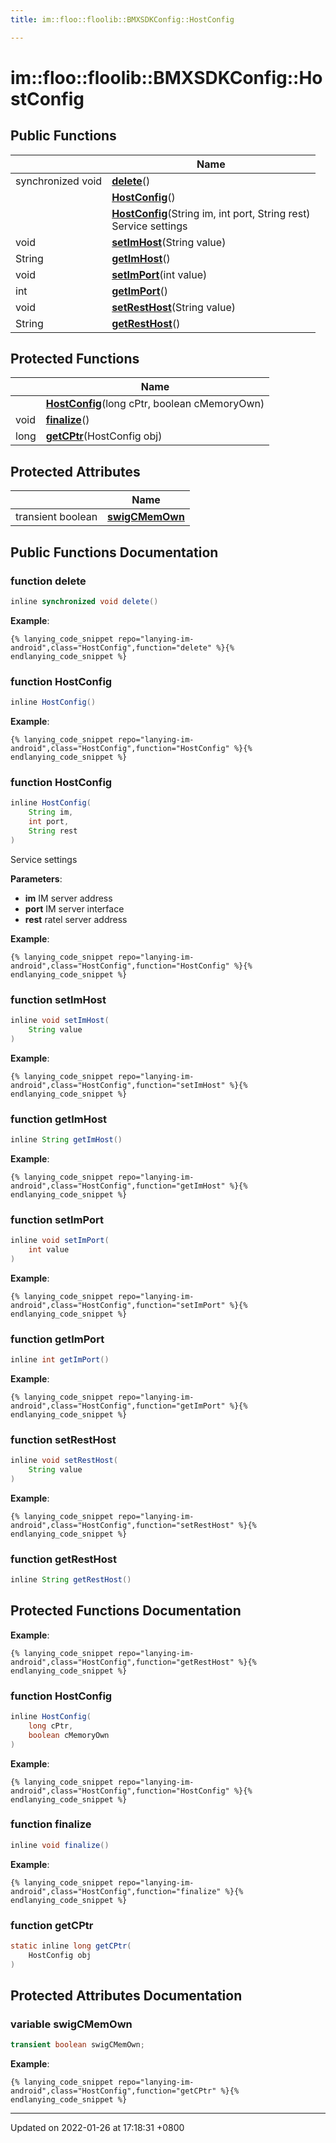 ```yaml
---
title: im::floo::floolib::BMXSDKConfig::HostConfig

---
```


# im::floo::floolib::BMXSDKConfig::HostConfig





## Public Functions

|                | Name           |
| -------------- | -------------- |
| synchronized void | **[delete](classim_1_1floo_1_1floolib_1_1_b_m_x_s_d_k_config_1_1_host_config.md#function-delete)**() |
| | **[HostConfig](classim_1_1floo_1_1floolib_1_1_b_m_x_s_d_k_config_1_1_host_config.md#function-hostconfig)**() |
| | **[HostConfig](classim_1_1floo_1_1floolib_1_1_b_m_x_s_d_k_config_1_1_host_config.md#function-hostconfig)**(String im, int port, String rest)<br>Service settings  |
| void | **[setImHost](classim_1_1floo_1_1floolib_1_1_b_m_x_s_d_k_config_1_1_host_config.md#function-setimhost)**(String value) |
| String | **[getImHost](classim_1_1floo_1_1floolib_1_1_b_m_x_s_d_k_config_1_1_host_config.md#function-getimhost)**() |
| void | **[setImPort](classim_1_1floo_1_1floolib_1_1_b_m_x_s_d_k_config_1_1_host_config.md#function-setimport)**(int value) |
| int | **[getImPort](classim_1_1floo_1_1floolib_1_1_b_m_x_s_d_k_config_1_1_host_config.md#function-getimport)**() |
| void | **[setRestHost](classim_1_1floo_1_1floolib_1_1_b_m_x_s_d_k_config_1_1_host_config.md#function-setresthost)**(String value) |
| String | **[getRestHost](classim_1_1floo_1_1floolib_1_1_b_m_x_s_d_k_config_1_1_host_config.md#function-getresthost)**() |

## Protected Functions

|                | Name           |
| -------------- | -------------- |
| | **[HostConfig](classim_1_1floo_1_1floolib_1_1_b_m_x_s_d_k_config_1_1_host_config.md#function-hostconfig)**(long cPtr, boolean cMemoryOwn) |
| void | **[finalize](classim_1_1floo_1_1floolib_1_1_b_m_x_s_d_k_config_1_1_host_config.md#function-finalize)**() |
| long | **[getCPtr](classim_1_1floo_1_1floolib_1_1_b_m_x_s_d_k_config_1_1_host_config.md#function-getcptr)**(HostConfig obj) |

## Protected Attributes

|                | Name           |
| -------------- | -------------- |
| transient boolean | **[swigCMemOwn](classim_1_1floo_1_1floolib_1_1_b_m_x_s_d_k_config_1_1_host_config.md#variable-swigcmemown)**  |

## Public Functions Documentation

### function delete

```java
inline synchronized void delete()
```


**Example**:
```
{% lanying_code_snippet repo="lanying-im-android",class="HostConfig",function="delete" %}{% endlanying_code_snippet %}
```
### function HostConfig

```java
inline HostConfig()
```


**Example**:
```
{% lanying_code_snippet repo="lanying-im-android",class="HostConfig",function="HostConfig" %}{% endlanying_code_snippet %}
```
### function HostConfig

```java
inline HostConfig(
    String im,
    int port,
    String rest
)
```

Service settings 

**Parameters**: 

  * **im** IM server address 
  * **port** IM server interface 
  * **rest** ratel server address 


**Example**:
```
{% lanying_code_snippet repo="lanying-im-android",class="HostConfig",function="HostConfig" %}{% endlanying_code_snippet %}
```
### function setImHost

```java
inline void setImHost(
    String value
)
```


**Example**:
```
{% lanying_code_snippet repo="lanying-im-android",class="HostConfig",function="setImHost" %}{% endlanying_code_snippet %}
```
### function getImHost

```java
inline String getImHost()
```


**Example**:
```
{% lanying_code_snippet repo="lanying-im-android",class="HostConfig",function="getImHost" %}{% endlanying_code_snippet %}
```
### function setImPort

```java
inline void setImPort(
    int value
)
```


**Example**:
```
{% lanying_code_snippet repo="lanying-im-android",class="HostConfig",function="setImPort" %}{% endlanying_code_snippet %}
```
### function getImPort

```java
inline int getImPort()
```


**Example**:
```
{% lanying_code_snippet repo="lanying-im-android",class="HostConfig",function="getImPort" %}{% endlanying_code_snippet %}
```
### function setRestHost

```java
inline void setRestHost(
    String value
)
```


**Example**:
```
{% lanying_code_snippet repo="lanying-im-android",class="HostConfig",function="setRestHost" %}{% endlanying_code_snippet %}
```
### function getRestHost

```java
inline String getRestHost()
```


## Protected Functions Documentation

**Example**:
```
{% lanying_code_snippet repo="lanying-im-android",class="HostConfig",function="getRestHost" %}{% endlanying_code_snippet %}
```
### function HostConfig

```java
inline HostConfig(
    long cPtr,
    boolean cMemoryOwn
)
```


**Example**:
```
{% lanying_code_snippet repo="lanying-im-android",class="HostConfig",function="HostConfig" %}{% endlanying_code_snippet %}
```
### function finalize

```java
inline void finalize()
```


**Example**:
```
{% lanying_code_snippet repo="lanying-im-android",class="HostConfig",function="finalize" %}{% endlanying_code_snippet %}
```
### function getCPtr

```java
static inline long getCPtr(
    HostConfig obj
)
```


## Protected Attributes Documentation

### variable swigCMemOwn

```java
transient boolean swigCMemOwn;
```


**Example**:
```
{% lanying_code_snippet repo="lanying-im-android",class="HostConfig",function="getCPtr" %}{% endlanying_code_snippet %}
```
-------------------------------

Updated on 2022-01-26 at 17:18:31 +0800